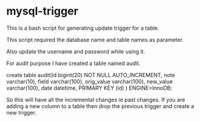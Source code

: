 # mysql-trigger
This is a bash script for generating update trigger for a table.

This script required the database name and table names as parameter.

Also update the username and password while using it.

For audit purpose I have created a table named audit.

create table audit(id bigint(20)  NOT NULL AUTO_INCREMENT,
note varchar(10),
field varchar(100),
orig_value varchar(100),
new_value varchar(100),
date datetime,
PRIMARY KEY (id)
) ENGINE=InnoDB;

So this will have all the incremental changes ie past changes.
If you are adding a new column to a table then drop the previous trigger and create a new trigger.
